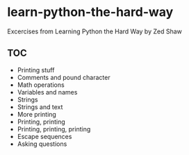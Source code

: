 # learn-python-the-hard-way
Excercises from Learning Python the Hard Way by Zed Shaw

## TOC

* Printing stuff
* Comments and pound character
* Math operations
* Variables and names
* Strings
* Strings and text
* More printing
* Printing, printing
* Printing, printing, printing
* Escape sequences
* Asking questions

